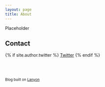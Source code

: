 ```yaml
---
layout: page
title: About
---
```


Placeholder

## Contact
{% if site.author.twitter %}
  <a href="https://twitter.com/{{ site.author.twitter }}"><i class="fa fa-twitter"></i>Twitter</a>
{% endif %}


<br><br><br>
<sub>Blog built on [Lanyon](http://lanyon.getpoole.com)</sub>

